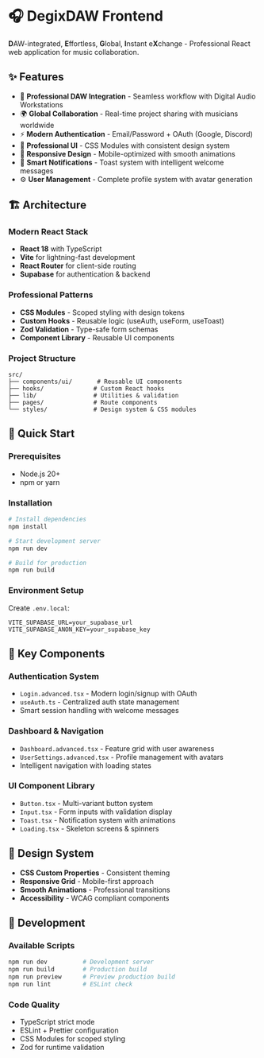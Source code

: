 # 🎧 DegixDAW Frontend

**D**AW-integrated, **E**ffortless, **G**lobal, **I**nstant e**X**change - Professional React web application for music collaboration.

## ✨ Features

- 🎵 **Professional DAW Integration** - Seamless workflow with Digital Audio Workstations
- 🌍 **Global Collaboration** - Real-time project sharing with musicians worldwide  
- ⚡ **Modern Authentication** - Email/Password + OAuth (Google, Discord)
- 🎨 **Professional UI** - CSS Modules with consistent design system
- 📱 **Responsive Design** - Mobile-optimized with smooth animations
- 🔔 **Smart Notifications** - Toast system with intelligent welcome messages
- ⚙️ **User Management** - Complete profile system with avatar generation

## 🏗️ Architecture

### **Modern React Stack**
- **React 18** with TypeScript
- **Vite** for lightning-fast development
- **React Router** for client-side routing
- **Supabase** for authentication & backend

### **Professional Patterns**
- **CSS Modules** - Scoped styling with design tokens
- **Custom Hooks** - Reusable logic (useAuth, useForm, useToast)
- **Zod Validation** - Type-safe form schemas
- **Component Library** - Reusable UI components

### **Project Structure**
```
src/
├── components/ui/       # Reusable UI components
├── hooks/              # Custom React hooks
├── lib/                # Utilities & validation
├── pages/              # Route components
└── styles/             # Design system & CSS modules
```

## 🚀 Quick Start

### Prerequisites
- Node.js 20+ 
- npm or yarn

### Installation
```bash
# Install dependencies
npm install

# Start development server
npm run dev

# Build for production  
npm run build
```

### Environment Setup
Create `.env.local`:
```env
VITE_SUPABASE_URL=your_supabase_url
VITE_SUPABASE_ANON_KEY=your_supabase_key
```

## 🎯 Key Components

### **Authentication System**
- `Login.advanced.tsx` - Modern login/signup with OAuth
- `useAuth.ts` - Centralized auth state management
- Smart session handling with welcome messages

### **Dashboard & Navigation**  
- `Dashboard.advanced.tsx` - Feature grid with user awareness
- `UserSettings.advanced.tsx` - Profile management with avatars
- Intelligent navigation with loading states

### **UI Component Library**
- `Button.tsx` - Multi-variant button system
- `Input.tsx` - Form inputs with validation display  
- `Toast.tsx` - Notification system with animations
- `Loading.tsx` - Skeleton screens & spinners

## 🎨 Design System

- **CSS Custom Properties** - Consistent theming
- **Responsive Grid** - Mobile-first approach
- **Smooth Animations** - Professional transitions
- **Accessibility** - WCAG compliant components

## 🔧 Development

### **Available Scripts**
```bash
npm run dev          # Development server
npm run build        # Production build
npm run preview      # Preview production build
npm run lint         # ESLint check
```

### **Code Quality**
- TypeScript strict mode
- ESLint + Prettier configuration
- CSS Modules for scoped styling
- Zod for runtime validation
